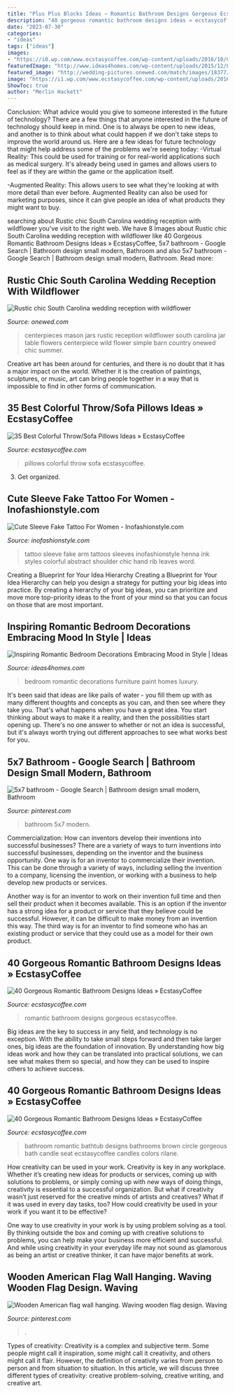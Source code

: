 ```yaml
---
title: "Plus Plus Blocks Ideas ~ Romantic Bathroom Designs Gorgeous Ecstasycoffee"
description: "40 gorgeous romantic bathroom designs ideas » ecstasycoffee"
date: "2023-07-30"
categories:
- "ideas"
tags: ["ideas"]
images:
- "https://i0.wp.com/www.ecstasycoffee.com/wp-content/uploads/2016/10/Colorful-Throw-Pillows-33.jpg"
featuredImage: "http://www.ideas4homes.com/wp-content/uploads/2015/12/Luxury-Wall-Paint-in-Romantic-Bedroom-Decorations-with-Best-Furniture-and-Pastel-Accent.jpg"
featured_image: "http://wedding-pictures.onewed.com/match/images/18377/haynes_taylor_whitmeyer_photography_haynes2849.original.jpg?1379119165"
image: "https://i1.wp.com/www.ecstasycoffee.com/wp-content/uploads/2016/10/romantic-bathroom.jpg?resize=599%2C976"
ShowToc: true
author: "Merlin Hackett"
---
```



Conclusion: What advice would you give to someone interested in the future of technology?
There are a few things that anyone interested in the future of technology should keep in mind. One is to always be open to new ideas, and another is to think about what could happen if we don't take steps to improve the world around us. Here are a few ideas for future technology that might help address some of the problems we're seeing today: 
-Virtual Reality: This could be used for training or for real-world applications such as medical surgery. It's already being used in games and allows users to feel as if they are within the game or the application itself. 

-Augmented Reality: This allows users to see what they're looking at with more detail than ever before. Augmented Reality can also be used for marketing purposes, since it can give people an idea of what products they might want to buy.

	

		
searching about Rustic chic South Carolina wedding reception with wildflower you've visit to the right web. We have 8 Images about Rustic chic South Carolina wedding reception with wildflower like 40 Gorgeous Romantic Bathroom Designs Ideas » EcstasyCoffee, 5x7 bathroom - Google Search | Bathroom design small modern, Bathroom and also 5x7 bathroom - Google Search | Bathroom design small modern, Bathroom. Read more:
		
    
## Rustic Chic South Carolina Wedding Reception With Wildflower

<img loading=lazy src="http://wedding-pictures.onewed.com/match/images/18377/haynes_taylor_whitmeyer_photography_haynes2849.original.jpg?1379119165" onerror="this.onerror=null;this.src='https://tse4.mm.bing.net/th?id=OIP.2t7fqOQILor3hIAtzg9kdwHaLv&amp;pid=15.1';" alt="Rustic chic South Carolina wedding reception with wildflower">

_Source: onewed.com_

>centerpieces mason jars rustic reception wildflower south carolina jar table flowers centerpiece wild flower simple barn country onewed chic summer. 

	

Creative art has been around for centuries, and there is no doubt that it has a major impact on the world. Whether it is the creation of paintings, sculptures, or music, art can bring people together in a way that is impossible to find in other forms of communication.

    
## 35 Best Colorful Throw/Sofa Pillows Ideas » EcstasyCoffee

<img loading=lazy src="https://i0.wp.com/www.ecstasycoffee.com/wp-content/uploads/2016/10/Colorful-Throw-Pillows-33.jpg" onerror="this.onerror=null;this.src='https://tse1.mm.bing.net/th?id=OIP.hZC3L2e6f7DnzlKvRk6BHgHaLI&amp;pid=15.1';" alt="35 Best Colorful Throw/Sofa Pillows Ideas » EcstasyCoffee">

_Source: ecstasycoffee.com_

>pillows colorful throw sofa ecstasycoffee. 

	

3. Get organized.

    
## Cute Sleeve Fake Tattoo For Women - Inofashionstyle.com

<img loading=lazy src="https://www.inofashionstyle.com/wp-content/uploads/cute-sleeve-fake-tattoo-for-women.jpg" onerror="this.onerror=null;this.src='https://tse4.mm.bing.net/th?id=OIP.0CiTXkTQv62ba19RiUWJwAHaJ4&amp;pid=15.1';" alt="Cute Sleeve Fake Tattoo For Women - Inofashionstyle.com">

_Source: inofashionstyle.com_

>tattoo sleeve fake arm tattoos sleeves inofashionstyle henna ink styles colorful abstract shoulder chic hand rib leaves word. 

	

Creating a Blueprint for Your Idea Hierarchy
Creating a Blueprint for Your Idea Hierarchy can help you design a strategy for putting your big ideas into practice. By creating a hierarchy of your big ideas, you can prioritize and move more top-priority ideas to the front of your mind so that you can focus on those that are most important.

    
## Inspiring Romantic Bedroom Decorations Embracing Mood In Style | Ideas

<img loading=lazy src="http://www.ideas4homes.com/wp-content/uploads/2015/12/Luxury-Wall-Paint-in-Romantic-Bedroom-Decorations-with-Best-Furniture-and-Pastel-Accent.jpg" onerror="this.onerror=null;this.src='https://tse4.mm.bing.net/th?id=OIP.0-xJcVkRBZoQF933dJDuzAHaEo&amp;pid=15.1';" alt="Inspiring Romantic Bedroom Decorations Embracing Mood in Style | Ideas">

_Source: ideas4homes.com_

>bedroom romantic decorations furniture paint homes luxury. 

	

It's been said that ideas are like pails of water - you fill them up with as many different thoughts and concepts as you can, and then see where they take you. That's what happens when you have a great idea. You start thinking about ways to make it a reality, and then the possibilities start opening up. There's no one answer to whether or not an idea is successful, but it's always worth trying out different approaches to see what works best for you.

    
## 5x7 Bathroom - Google Search | Bathroom Design Small Modern, Bathroom

<img loading=lazy src="https://i.pinimg.com/736x/69/9e/c1/699ec1c9adb8e18e2bace1ecfb0204fd.jpg" onerror="this.onerror=null;this.src='https://tse1.mm.bing.net/th?id=OIP.h9qAbmaYhPiftP69pWUYHQHaLH&amp;pid=15.1';" alt="5x7 bathroom - Google Search | Bathroom design small modern, Bathroom">

_Source: pinterest.com_

>bathroom 5x7 modern. 

	

Commercialization: How can inventors develop their inventions into successful businesses?
There are a variety of ways to turn inventions into successful businesses, depending on the inventor and the business opportunity. 
One way is for an inventor to commercialize their invention. This can be done through a variety of ways, including selling the invention to a company, licensing the invention, or working with a business to help develop new products or services. 

Another way is for an inventor to work on their invention full time and then sell their product when it becomes available. This is an option if the inventor has a strong idea for a product or service that they believe could be successful. However, it can be difficult to make money from an invention this way. 
The third way is for an inventor to find someone who has an existing product or service that they could use as a model for their own product.

    
## 40 Gorgeous Romantic Bathroom Designs Ideas » EcstasyCoffee

<img loading=lazy src="https://i1.wp.com/www.ecstasycoffee.com/wp-content/uploads/2016/10/romantic-bathroom.jpg?resize=599%2C976" onerror="this.onerror=null;this.src='https://tse1.mm.bing.net/th?id=OIP.kVDXDIg4c0mouuRsXv4wCgHaME&amp;pid=15.1';" alt="40 Gorgeous Romantic Bathroom Designs Ideas » EcstasyCoffee">

_Source: ecstasycoffee.com_

>romantic bathroom designs gorgeous ecstasycoffee. 

	

Big ideas are the key to success in any field, and technology is no exception. With the ability to take small steps forward and then take larger ones, big ideas are the foundation of innovation. By understanding how big ideas work and how they can be translated into practical solutions, we can see what makes them so special, and how they can be used to inspire others to achieve success.

    
## 40 Gorgeous Romantic Bathroom Designs Ideas » EcstasyCoffee

<img loading=lazy src="https://i2.wp.com/www.ecstasycoffee.com/wp-content/uploads/2016/10/Beautiful-Circle-Bathtub-with-Brown-Seat.jpg?resize=673%2C900" onerror="this.onerror=null;this.src='https://tse2.mm.bing.net/th?id=OIP.Pjlrg1Mk-c90_UL5xVT0vwHaJ5&amp;pid=15.1';" alt="40 Gorgeous Romantic Bathroom Designs Ideas » EcstasyCoffee">

_Source: ecstasycoffee.com_

>bathroom romantic bathtub designs bathrooms brown circle gorgeous bath candle seat ecstasycoffee candles colors rilane. 

	

How creativity can be used in your work.
Creativity is key in any workplace. Whether it’s creating new ideas for products or services, coming up with solutions to problems, or simply coming up with new ways of doing things, creativity is essential to a successful organization.
But what if creativity wasn’t just reserved for the creative minds of artists and creatives? What if it was used in every day tasks, too? How could creativity be used in your work if you want it to be effective?

One way to use creativity in your work is by using problem solving as a tool. By thinking outside the box and coming up with creative solutions to problems, you can help make your business more efficient and successful. And while using creativity in your everyday life may not sound as glamorous as being an artist or creative thinker, it can have major benefits at work.

    
## Wooden American Flag Wall Hanging. Waving Wooden Flag Design. Waving

<img loading=lazy src="https://i.pinimg.com/736x/1c/11/65/1c116542e6277c7d3ffe644b3aed3b38.jpg" onerror="this.onerror=null;this.src='https://tse3.mm.bing.net/th?id=OIP.3UDSTkoN70HKxt-inxGH_gHaJ3&amp;pid=15.1';" alt="Wooden American flag wall hanging. Waving wooden flag design. Waving">

_Source: pinterest.com_

>. 

	

Types of creativity:
Creativity is a complex and subjective term. Some people might call it inspiration, some might call it creativity, and others might call it flair. However, the definition of creativity varies from person to person and from situation to situation. In this article, we will discuss three different types of creativity: creative problem-solving, creative writing, and creative art.

